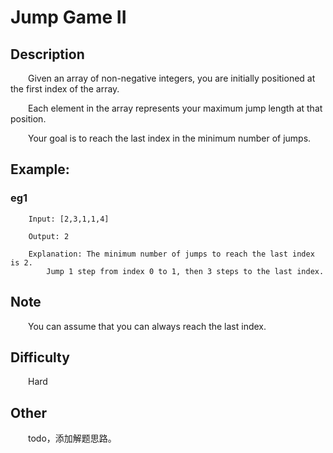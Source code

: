 # Jump Game II

## Description

&emsp;&emsp;Given an array of non-negative integers, you are initially positioned at the first index of the array.
            
&emsp;&emsp;Each element in the array represents your maximum jump length at that position.
            
&emsp;&emsp;Your goal is to reach the last index in the minimum number of jumps.

## Example:

### eg1

```
    Input: [2,3,1,1,4]
    
    Output: 2
    
    Explanation: The minimum number of jumps to reach the last index is 2.
        Jump 1 step from index 0 to 1, then 3 steps to the last index.
```

## Note

&emsp;&emsp;You can assume that you can always reach the last index.

## Difficulty

&emsp;&emsp;Hard

## Other

&emsp;&emsp;todo，添加解题思路。